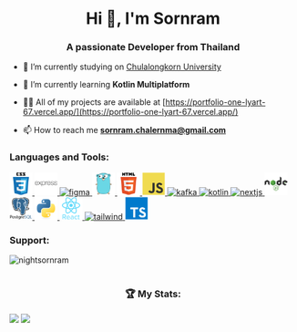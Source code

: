 <h1 align="center">Hi 👋, I'm Sornram</h1>
<h3 align="center">A passionate Developer from Thailand</h3>

- 🔭 I’m currently studying on [Chulalongkorn University](https://www.chula.ac.th/)

- 🌱 I’m currently learning **Kotlin Multiplatform**

- 👨‍💻 All of my projects are available at [https://portfolio-one-lyart-67.vercel.app/](https://portfolio-one-lyart-67.vercel.app/)

- 📫 How to reach me **sornram.chalernma@gmail.com**


<h3 align="left">Languages and Tools:</h3>
<p align="left"> <a href="https://www.w3schools.com/css/" target="_blank" rel="noreferrer"> <img src="https://raw.githubusercontent.com/devicons/devicon/master/icons/css3/css3-original-wordmark.svg" alt="css3" width="40" height="40"/> </a> <a href="https://expressjs.com" target="_blank" rel="noreferrer"> <img src="https://raw.githubusercontent.com/devicons/devicon/master/icons/express/express-original-wordmark.svg" alt="express" width="40" height="40"/> </a> <a href="https://www.figma.com/" target="_blank" rel="noreferrer"> <img src="https://www.vectorlogo.zone/logos/figma/figma-icon.svg" alt="figma" width="40" height="40"/> </a> <a href="https://golang.org" target="_blank" rel="noreferrer"> <img src="https://raw.githubusercontent.com/devicons/devicon/master/icons/go/go-original.svg" alt="go" width="40" height="40"/> </a> <a href="https://www.w3.org/html/" target="_blank" rel="noreferrer"> <img src="https://raw.githubusercontent.com/devicons/devicon/master/icons/html5/html5-original-wordmark.svg" alt="html5" width="40" height="40"/> </a> <a href="https://developer.mozilla.org/en-US/docs/Web/JavaScript" target="_blank" rel="noreferrer"> <img src="https://raw.githubusercontent.com/devicons/devicon/master/icons/javascript/javascript-original.svg" alt="javascript" width="40" height="40"/> </a> <a href="https://kafka.apache.org/" target="_blank" rel="noreferrer"> <img src="https://www.vectorlogo.zone/logos/apache_kafka/apache_kafka-icon.svg" alt="kafka" width="40" height="40"/> </a> <a href="https://kotlinlang.org" target="_blank" rel="noreferrer"> <img src="https://www.vectorlogo.zone/logos/kotlinlang/kotlinlang-icon.svg" alt="kotlin" width="40" height="40"/> </a> <a href="https://nextjs.org/" target="_blank" rel="noreferrer"> <img src="https://cdn.worldvectorlogo.com/logos/nextjs-2.svg" alt="nextjs" width="40" height="40"/> </a> <a href="https://nodejs.org" target="_blank" rel="noreferrer"> <img src="https://raw.githubusercontent.com/devicons/devicon/master/icons/nodejs/nodejs-original-wordmark.svg" alt="nodejs" width="40" height="40"/> </a> <a href="https://www.postgresql.org" target="_blank" rel="noreferrer"> <img src="https://raw.githubusercontent.com/devicons/devicon/master/icons/postgresql/postgresql-original-wordmark.svg" alt="postgresql" width="40" height="40"/> </a> <a href="https://www.python.org" target="_blank" rel="noreferrer"> <img src="https://raw.githubusercontent.com/devicons/devicon/master/icons/python/python-original.svg" alt="python" width="40" height="40"/> </a> <a href="https://reactjs.org/" target="_blank" rel="noreferrer"> <img src="https://raw.githubusercontent.com/devicons/devicon/master/icons/react/react-original-wordmark.svg" alt="react" width="40" height="40"/> </a> <a href="https://tailwindcss.com/" target="_blank" rel="noreferrer"> <img src="https://www.vectorlogo.zone/logos/tailwindcss/tailwindcss-icon.svg" alt="tailwind" width="40" height="40"/> </a> <a href="https://www.typescriptlang.org/" target="_blank" rel="noreferrer"> <img src="https://raw.githubusercontent.com/devicons/devicon/master/icons/typescript/typescript-original.svg" alt="typescript" width="40" height="40"/> </a> </p>

<h3 align="left">Support:</h3>
<p><a href="https://ko-fi.com/nightsornram"> <img align="left" src="https://cdn.ko-fi.com/cdn/kofi3.png?v=3" height="50" width="210" alt="nightsornram" /></a></p><br><br>

<h3 align="center">🏆 My Stats:</h3>

<picture>
  <source
    srcset="https://github-readme-stats.vercel.app/api?username=night-sornram&show_icons=true&theme=dark"
    media="(prefers-color-scheme: dark)"
  />
  <source
    srcset="https://github-readme-stats.vercel.app/api?username=night-sornram&show_icons=true"
    media="(prefers-color-scheme: light), (prefers-color-scheme: no-preference)"
  />
  <img height="190" align="center" src="https://github-readme-stats.vercel.app/api?username=night-sornram&show_icons=true" />
</picture>
<picture>
  <source
    srcset="https://github-readme-stats.vercel.app/api/top-langs/?username=night-sornram&layout=compact&theme=dark"
    media="(prefers-color-scheme: dark) "
  />
  <source
    srcset="https://github-readme-stats.vercel.app/api/top-langs/?username=night-sornram&layout=compact"
    media="(prefers-color-scheme: light), (prefers-color-scheme: no-preference)"
  />
  <img height="190" align="center" src="https://github-readme-stats.vercel.app/api/top-langs/?username=night-sornram&layout=compact" />
</picture>
